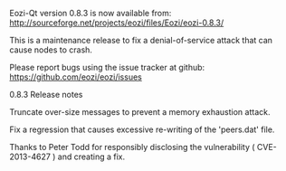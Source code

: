 Eozi-Qt version 0.8.3 is now available from:
  http://sourceforge.net/projects/eozi/files/Eozi/eozi-0.8.3/

This is a maintenance release to fix a denial-of-service attack that
can cause nodes to crash.

Please report bugs using the issue tracker at github:
  https://github.com/eozi/eozi/issues

0.8.3 Release notes

Truncate over-size messages to prevent a memory exhaustion attack.

Fix a regression that causes excessive re-writing of the 'peers.dat' file.


Thanks to Peter Todd for responsibly disclosing the vulnerability
( CVE-2013-4627 ) and creating a fix.
